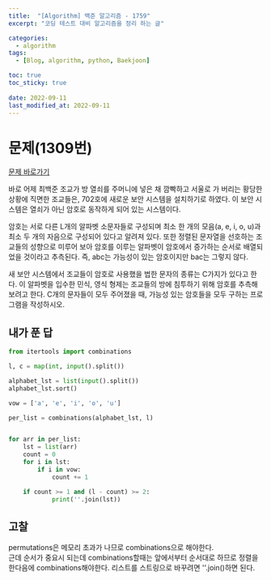 ```yaml
---
title:  "[Algorithm] 백준 알고리즘 - 1759"
excerpt: "코딩 테스트 대비 알고리즘을 정리 하는 글"

categories:
  - algorithm
tags:
  - [Blog, algorithm, python, Baekjoon]

toc: true
toc_sticky: true
 
date: 2022-09-11
last_modified_at: 2022-09-11
---
```


# 문제(1309번)

[문제 바로가기](https://www.acmicpc.net/problem/1759)

바로 어제 최백준 조교가 방 열쇠를 주머니에 넣은 채 깜빡하고 서울로 가 버리는 황당한 상황에 직면한 조교들은, 702호에 새로운 보안 시스템을 설치하기로 하였다. 이 보안 시스템은 열쇠가 아닌 암호로 동작하게 되어 있는 시스템이다.

암호는 서로 다른 L개의 알파벳 소문자들로 구성되며 최소 한 개의 모음(a, e, i, o, u)과 최소 두 개의 자음으로 구성되어 있다고 알려져 있다. 또한 정렬된 문자열을 선호하는 조교들의 성향으로 미루어 보아 암호를 이루는 알파벳이 암호에서 증가하는 순서로 배열되었을 것이라고 추측된다. 즉, abc는 가능성이 있는 암호이지만 bac는 그렇지 않다.

새 보안 시스템에서 조교들이 암호로 사용했을 법한 문자의 종류는 C가지가 있다고 한다. 이 알파벳을 입수한 민식, 영식 형제는 조교들의 방에 침투하기 위해 암호를 추측해 보려고 한다. C개의 문자들이 모두 주어졌을 때, 가능성 있는 암호들을 모두 구하는 프로그램을 작성하시오.

## 내가 푼 답
```python
from itertools import combinations

l, c = map(int, input().split())

alphabet_lst = list(input().split())
alphabet_lst.sort()

vow = ['a', 'e', 'i', 'o', 'u']

per_list = combinations(alphabet_lst, l)


for arr in per_list:
    lst = list(arr)
    count = 0
    for i in lst:
        if i in vow:
            count += 1

    if count >= 1 and (l - count) >= 2:
            print(''.join(lst))

```

## 고찰
permutations은 메모리 초과가 나므로 combinations으로 해야한다.  
근데 순서가 중요시 되는데 combinations할때는 앞에서부터 순서대로 하므로 정렬을 한다음에 combinations해야한다.
리스트를 스트링으로 바꾸려면 ''.join()하면 된다.



